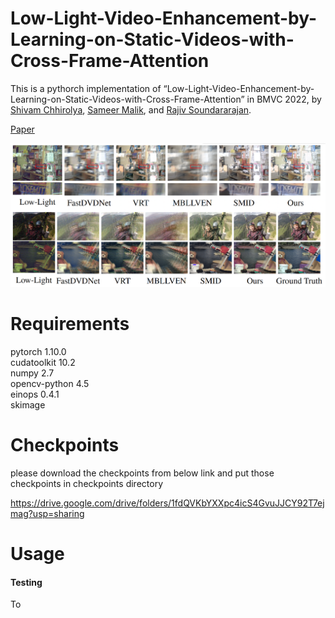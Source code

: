 # Low-Light-Video-Enhancement-by-Learning-on-Static-Videos-with-Cross-Frame-Attention

This is a pythorch implementation of “Low-Light-Video-Enhancement-by-Learning-on-Static-Videos-with-Cross-Frame-Attention” in BMVC 2022, by [Shivam Chhirolya](https://www.linkedin.com/in/shivam-chhirolya/), [Sameer Malik](https://www.linkedin.com/in/sameer-malik-20b45b153/), and [Rajiv Soundararajan](https://ece.iisc.ac.in/~rajivs/#/).

[Paper](https://arxiv.org/abs/2210.04290)

![alt text](https://github.com/shivamchhirolya/Low-Light-Video-Enhancement-by-Learning-on-Static-Videos-with-Cross-Frame-Attention/blob/main/Results/Visual%20Comparision.png)


# Requirements

pytorch 1.10.0\
cudatoolkit 10.2\
numpy 2.7\
opencv-python 4.5\
einops 0.4.1\
skimage


# Checkpoints
please download the checkpoints from below link and put those checkpoints in checkpoints directory

https://drive.google.com/drive/folders/1fdQVKbYXXpc4icS4GvuJJCY92T7ejmag?usp=sharing

# Usage

#### Testing ####

To 




